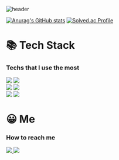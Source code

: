 <!--
img src="https://img.shields.io/badge/쓰고자하는_텍스트-컬러코드?style=flat-square&logo=simpleicons에서_아이콘이름&logoColor=white"/></a>&nbsp 
-->



![header](https://capsule-render.vercel.app/api?type=Waving&color=003458&height=240&section=header&text=MinseoJo&fontSize=60&animation=blinking&5&fontColor=ffffff)

[![Anurag's GitHub stats](https://github-readme-stats.vercel.app/api?username=minseojo&theme=radical)](https://github.com/minseojo/github-readme-stats)
[![Solved.ac Profile](http://mazassumnida.wtf/api/v2/generate_badge?boj=liging)](https://solved.ac/liging/)

# 📚 Tech Stack
### Techs that I use the most
<div align="left">
    <img src="https://img.shields.io/badge/C%2B%2B-00599C?style=flat-square&logo=C%2B%2B&logoColor=white"/></a>
    <img src="https://img.shields.io/badge/java-007396?style=flat-square&logo=Java&logoColor=white"/></a>
</div>
<div align="left">
    <img src="https://img.shields.io/badge/Spring-6DB33F?style=flat-square&logo=Spring&logoColor=white"/></a>
    <img src="https://img.shields.io/badge/Spring Boot-6DB33F?style=flat-square&logo=Spring Boot&logoColor=white"/></a>
</div>
<div align="left">
    <img src="https://img.shields.io/badge/Html-E34F26?style=flat-square&logo=HTML5&logoColor=white"/></a>
    <img src="https://img.shields.io/badge/Java Script-F7DF1E?style=flat-square&logo=JavaScript&logoColor=black"/></a>
</div>

# 😀 Me
### How to reach me
<div align="left">
    <a href="https://velog.io/@minseojo">
        <img src="https://img.shields.io/badge/Blog-20C997?style=flat-square&logo=Velog&logoColor=white"/>
    </a>
    <a href="mailto:liging12@naver.com">
        <img src="https://img.shields.io/badge/Mail-EA4335?style=flat-square&logo=Minutemailer&logoColor=white"/>
    </a>

</div>
